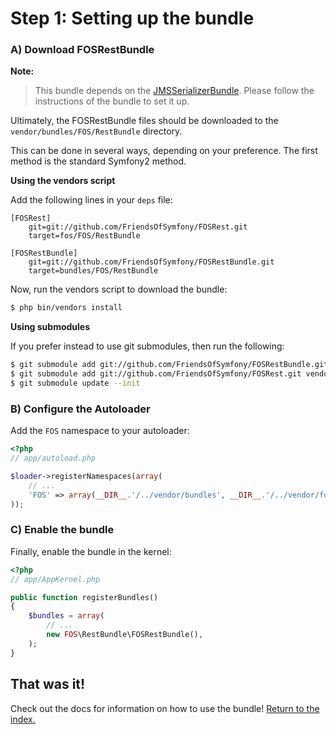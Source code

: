 Step 1: Setting up the bundle
=============================
### A) Download FOSRestBundle

**Note:**

> This bundle depends on the [JMSSerializerBundle](https://github.com/schmittjoh/JMSSerializerBundle). Please follow the instructions of the bundle to set it up.


Ultimately, the FOSRestBundle files should be downloaded to the
`vendor/bundles/FOS/RestBundle` directory.

This can be done in several ways, depending on your preference. The first
method is the standard Symfony2 method.

**Using the vendors script**

Add the following lines in your `deps` file:

```
[FOSRest]
    git=git://github.com/FriendsOfSymfony/FOSRest.git
    target=fos/FOS/RestBundle

[FOSRestBundle]
    git=git://github.com/FriendsOfSymfony/FOSRestBundle.git
    target=bundles/FOS/RestBundle
```

Now, run the vendors script to download the bundle:

``` bash
$ php bin/vendors install
```

**Using submodules**

If you prefer instead to use git submodules, then run the following:

``` bash
$ git submodule add git://github.com/FriendsOfSymfony/FOSRestBundle.git vendor/bundles/FOS/RestBundle
$ git submodule add git://github.com/FriendsOfSymfony/FOSRest.git vendor/fos/FOS/Rest
$ git submodule update --init
```

### B) Configure the Autoloader

Add the `FOS` namespace to your autoloader:

``` php
<?php
// app/autoload.php

$loader->registerNamespaces(array(
    // ...
    'FOS' => array(__DIR__.'/../vendor/bundles', __DIR__.'/../vendor/fos'),
));
```

### C) Enable the bundle

Finally, enable the bundle in the kernel:

``` php
<?php
// app/AppKernel.php

public function registerBundles()
{
    $bundles = array(
        // ...
        new FOS\RestBundle\FOSRestBundle(),
    );
}
```

## That was it!
Check out the docs for information on how to use the bundle! [Return to the index.](index.md)
